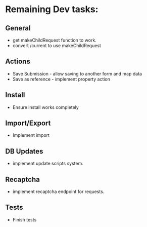 # Remaining Dev tasks:

## General
 - get makeChildRequest function to work.
 - convert /current to use makeChildRequest

## Actions

 - Save Submission - allow saving to another form and map data
 - Save as reference - implement property action
 
## Install
 - Ensure install works completely
 
## Import/Export
 - Implement import
 
## DB Updates
 - implement update scripts system.
 
## Recaptcha
 - implement recaptcha endpoint for requests.
 
## Tests
 - Finish tests
